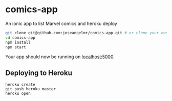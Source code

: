 # comics-app
An ionic app to list Marvel comics and heroku deploy

```sh
git clone git@github.com:joseangelmr/comics-app.git # or clone your own fork
cd comics-app
npm install
npm start
```


Your app should now be running on [localhost:5000](http://localhost:5000/).

## Deploying to Heroku

```
heroku create
git push heroku master
heroku open
```
